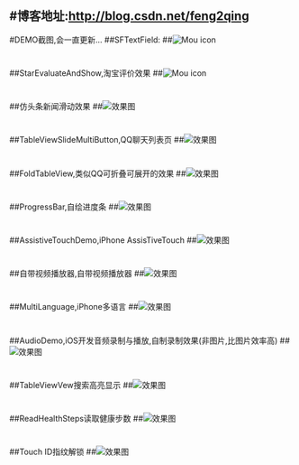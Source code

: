 #博客地址:http://blog.csdn.net/feng2qing
---
#DEMO截图,会一直更新...
##SFTextField:
##![Mou icon](http://g.recordit.co/G9tZ942Z3Z.gif)

# 

##StarEvaluateAndShow,淘宝评价效果
##![Mou icon](http://g.recordit.co/BlBxvnRKN1.gif)

# 

##仿头条新闻滑动效果
##![效果图](http://g.recordit.co/atDBaJBUmQ.gif)

# 

##TableViewSlideMultiButton,QQ聊天列表页
##![效果图](http://g.recordit.co/oDJjUKuiD8.gif)

# 

##FoldTableView,类似QQ可折叠可展开的效果
##![效果图](http://g.recordit.co/u4qHqoRQRR.gif)


# 

##ProgressBar,自绘进度条
##![效果图](http://g.recordit.co/WxEr0TNu8d.gif)

# 

##AssistiveTouchDemo,iPhone AssisTiveTouch
##![效果图](http://g.recordit.co/4BdzxEi5lh.gif)


# 

##自带视频播放器,自带视频播放器
##![效果图](http://g.recordit.co/9R2Aiv7iid.gif)

# 

##MultiLanguage,iPhone多语言
##![效果图](http://g.recordit.co/wqjC90zKCI.gif)

# 

##AudioDemo,iOS开发音频录制与播放,自制录制效果(非图片,比图片效率高)
##![效果图](http://g.recordit.co/HL36vWu3ID.gif)

# 

##TableViewVew搜索高亮显示
##![效果图](http://g.recordit.co/Fq3m5PI4wE.gif)

# 

##ReadHealthSteps读取健康步数
##![效果图](http://g.recordit.co/LvsPFn9UeE.gif)

# 

##Touch ID指纹解锁
##![效果图](http://g.recordit.co/zkisGNY6Tz.gif)
